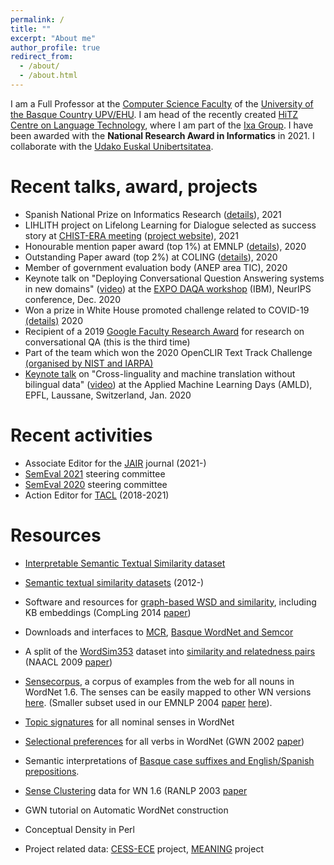 ```yaml
---
permalink: /
title: ""
excerpt: "About me"
author_profile: true
redirect_from: 
  - /about/
  - /about.html
---
```


I am a Full Professor at the [Computer Science Faculty](https://www.ehu.eus/eu/web/informatika-fakultatea) of the [University of the Basque Country UPV/EHU](http://www.ehu.eus). I am head of the recently created [HiTZ Centre on Language Technology](http://hitz.eus), where I am part of the [Ixa Group](http://ixa.eus). I have been awarded with the **National Research Award in Informatics** in 2021. I collaborate with the [Udako Euskal Unibertsitatea](http://ueu.eus/).

Recent talks, award, projects
======
*   Spanish National Prize on Informatics Research ([details](https://www.scie.es/otorgados-los-premios-de-investigacion-scie-fbbva-2021/)), 2021
*   LIHLITH project on Lifelong Learning for Dialogue selected as success story at [CHIST-ERA meeting](https://www.chistera.eu/news/chist-era-projects-seminar-2021-had-good-turnout) ([project website](http://www.ixa.eus/lihlith/)), 2021
*   Honourable mention paper award (top 1%) at EMNLP ([details](https://2020.emnlp.org/blog/2020-11-19-best-papers)), 2020
*   Outstanding Paper award (top 2%) at COLING ([details](https://coling2020.org/)), 2020
*   Member of government evaluation body (ANEP area TIC), 2020
*   Keynote talk on "Deploying Conversational Question Answering systems in new domains" ([video](https://slideslive.com/38943532/deploying-conversational-question-answering-systems-in-new-domains)) at the [EXPO DAQA workshop](https://neurips.cc/ExpoConferences/2020/workshop/20242) (IBM), NeurIPS conference, Dec. 2020
*   Won a prize in White House promoted challenge related to COVID-19 [(details)](http://www.ehu.eus/ehusfera/ixa/2020/05/07/ixa-awarded-in-the-artificial-intelligence-competition-related-to-covid-19-disease/) 2020
*   Recipient of a 2019 [Google Faculty Research Award](https://ai.google/research/outreach/faculty-research-awards/) for research on conversational QA (this is the third time)
*   Part of the team which won the 2020 OpenCLIR Text Track Challenge [(organised by NIST and IARPA)](https://www.iarpa.gov/index.php/working-with-iarpa/prize-challenges/1130-open-cross-language-information-retrieval-clir-challenge)
*   [Keynote talk](https://appliedmldays.org/events/amld-epfl-2020/tracks/ai-nlp/) on "Cross-linguality and machine translation without bilingual data" ([video](https://youtu.be/RHXcqxYUFME)) at the Applied Machine Learning Days (AMLD), EPFL, Laussane, Switzerland, Jan. 2020  


Recent activities
======
*   Associate Editor for the [JAIR](https://www.jair.org/) journal (2021-)
*   [SemEval 2021](https://semeval.github.io/SemEval2021/) steering committee
*   [SemEval 2020](http://alt.qcri.org/semeval2020) steering committee
*   Action Editor for [TACL](http://www.transacl.org/) (2018-2021)





Resources
=====

*   [Interpretable Semantic Textual Similarity dataset](http://alt.qcri.org/semeval2016/task2/)
*   [Semantic textual similarity datasets](http://ixa2.si.ehu.eus/stswiki) (2012-)  
*   Software and resources for [graph-based WSD and similarity](http://ixa2.si.ehu.eus/ukb/), including KB embeddings  (CompLing 2014 [paper](http://www.mitpressjournals.org/doi/pdf/10.1162/COLI_a_00164))
*   Downloads and interfaces to [MCR](http://adimen.si.ehu.eus/cgi-bin/wei5/public/wei.consult.perl), [Basque WordNet and Semcor](http://ixa2.si.ehu.eus/mcr/wei.html)
*   A split of the [WordSim353](http://www.cs.technion.ac.il/%7Egabr/resources/data/wordsim353/) dataset into [similarity and relatedness pairs](http://alfonseca.org/eng/research/wordsim353.html)</font> (NAACL 2009 [paper](http://ixa.si.ehu.eus/Ixa/Argitalpenak/Artikuluak/1239169991/publikoak/2009-naacl-long.pdf))  
    
*   [Sensecorpus](http://ixa.si.ehu.eus/Ixa/resources/sensecorpus), a corpus of examples from the web for all nouns in WordNet 1.6\. The senses can be easily mapped to other WN versions [here](http://www.lsi.upc.es/%7Enlp/tools/mapping.html). (Smaller subset used in our EMNLP 2004 [paper](http://ixa.si.ehu.eus/Ixa/Argitalpenak/Artikuluak/1087372032/publikoak/emnlp.pdf) [here](file:///home/jipagbee/Mahaigaina/tmp/emnlp2004data.tar.gz)).  
    
*   [Topic signatures](http://ixa.si.ehu.eus/Ixa/resources/sensecorpus) for all nominal senses in WordNet
*   [Selectional preferences](http://ixa.si.ehu.eus/Ixa/resources/selprefs) for all verbs in WordNet  (GWN 2002 [paper](http://ixa.si.ehu.eus/Ixa/Argitalpenak/Artikuluak/1013509285/publikoak/wordnet-selpref-final.pdf))  
    
*   Semantic interpretations of [Basque case suffixes and English/Spanish prepositions](http://ixa.si.ehu.eus/Ixa/resources/casesuffixes).
*   [Sense Clustering](http://ixa2.si.ehu.eus/eneko/senseclustering2003.tgz) data for WN 1.6 (RANLP 2003 [paper](http://ixa.si.ehu.eus/Ixa/Argitalpenak/Artikuluak/1059533082/publikoak/agirre-lopez-clustering-ranlp-final.pdf)


*   GWN tutorial on Automatic WordNet construction 
*   Conceptual Density in Perl 
*  Project related data: [CESS-ECE](http://www.lsi.upc.edu/%7Embertran/cess-ece/) project, [MEANING](http://www.lsi.upc.es/%7Enlp/meaning/) project
